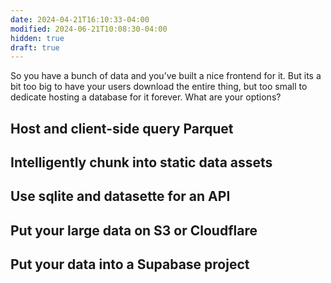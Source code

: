 ```yaml
---
date: 2024-04-21T16:10:33-04:00
modified: 2024-06-21T10:08:30-04:00
hidden: true
draft: true
---
```


So you have a bunch of data and you’ve built a nice frontend for it. But its a bit too big to have your users download the entire thing, but too small to dedicate hosting a database for it forever. What are your options?

## Host and client-side query Parquet

## Intelligently chunk into static data assets

## Use sqlite and datasette for an API

## Put your large data on S3 or Cloudflare

## Put your data into a Supabase project